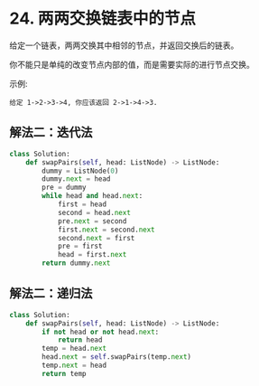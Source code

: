 # 24. 两两交换链表中的节点
给定一个链表，两两交换其中相邻的节点，并返回交换后的链表。

你不能只是单纯的改变节点内部的值，而是需要实际的进行节点交换。

示例:
```
给定 1->2->3->4, 你应该返回 2->1->4->3.
```

## 解法二：迭代法

```python
class Solution:
    def swapPairs(self, head: ListNode) -> ListNode:
        dummy = ListNode(0)
        dummy.next = head
        pre = dummy
        while head and head.next:
            first = head
            second = head.next
            pre.next = second
            first.next = second.next
            second.next = first
            pre = first
            head = first.next
        return dummy.next
```

## 解法二：递归法

```python
class Solution:
    def swapPairs(self, head: ListNode) -> ListNode:
        if not head or not head.next: 
            return head
        temp = head.next
        head.next = self.swapPairs(temp.next)
        temp.next = head
        return temp
```